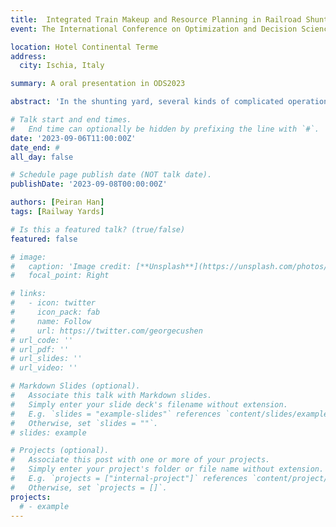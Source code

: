 ```yaml
---
title:  Integrated Train Makeup and Resource Planning in Railroad Shunting Yards
event: The International Conference on Optimization and Decision Science(ODS2023)

location: Hotel Continental Terme
address:
  city: Ischia, Italy

summary: A oral presentation in ODS2023

abstract: 'In the shunting yard, several kinds of complicated operations occur, resulting in low effectiveness in railcar connection, therefore designing an effective operational research methodology is of profound importance for the shunting yard, the traffic control center, and even the local rail freight network. Focus on the planning level, this paper addresses the problem of integrated train makeup problem and resource scheduling. Besides the operation within the shunting yard, the coordination with the locomotive depot is also in our research scope, to build up a fact-based model. A multi-dimensional knapsack problem is used to address the train makeup problem, while a consistency hybrid flow shop scheduling problem is set up to couple the operation of train, block, and railcar. Based on the nature of the model and the purpose of obtaining convergence faster, we reformulated the integrated problem as a hybrid mixed integer programming and constraint programming model. The method is finally implemented in some small artificial instances and tested on a Chinese shunting yard, demonstrating its effectiveness in practice. '

# Talk start and end times.
#   End time can optionally be hidden by prefixing the line with `#`.
date: '2023-09-06T11:00:00Z'
date_end: #
all_day: false

# Schedule page publish date (NOT talk date).
publishDate: '2023-09-08T00:00:00Z'

authors: [Peiran Han]
tags: [Railway Yards]

# Is this a featured talk? (true/false)
featured: false

# image:
#   caption: 'Image credit: [**Unsplash**](https://unsplash.com/photos/bzdhc5b3Bxs)'
#   focal_point: Right

# links:
#   - icon: twitter
#     icon_pack: fab
#     name: Follow
#     url: https://twitter.com/georgecushen
# url_code: ''
# url_pdf: ''
# url_slides: ''
# url_video: ''

# Markdown Slides (optional).
#   Associate this talk with Markdown slides.
#   Simply enter your slide deck's filename without extension.
#   E.g. `slides = "example-slides"` references `content/slides/example-slides.md`.
#   Otherwise, set `slides = ""`.
# slides: example

# Projects (optional).
#   Associate this post with one or more of your projects.
#   Simply enter your project's folder or file name without extension.
#   E.g. `projects = ["internal-project"]` references `content/project/deep-learning/index.md`.
#   Otherwise, set `projects = []`.
projects:
  # - example
---
```


<!-- {{% callout note %}}
My research work is presented by my co-supervisor, Professor Jianrui Miao.
{{% /callout %}}

Slides can be added in a few ways:

- **Create** slides using Hugo Blox Builder's [_Slides_](https://docs.hugoblox.com/reference/content-types/) feature and link using `slides` parameter in the front matter of the talk file
- **Upload** an existing slide deck to `static/` and link using `url_slides` parameter in the front matter of the talk file
- **Embed** your slides (e.g. Google Slides) or presentation video on this page using [shortcodes](https://docs.hugoblox.com/reference/markdown/).

Further event details, including [page elements](https://docs.hugoblox.com/reference/markdown/) such as image galleries, can be added to the body of this page. -->
